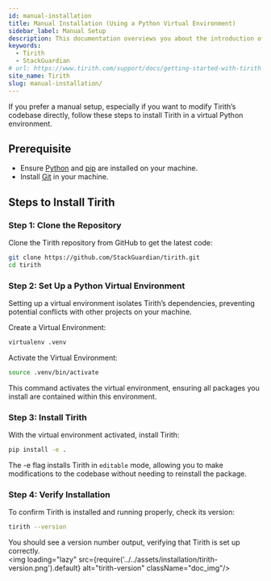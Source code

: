 ```yaml
---
id: manual-installation
title: Manual Installation (Using a Python Virtual Environment)
sidebar_label: Manual Setup
description: This documentation overviews you about the introduction of the Tirith software installation on your respective operating system.
keywords:
  - Tirith
  - StackGuardian
# url: https://www.tirith.com/support/docs/getting-started-with-tirith
site_name: Tirith
slug: manual-installation/
---
```


<script type="application/ld+json"
  dangerouslySetInnerHTML={{ __html: JSON.stringify({
   "@context": "https://schema.org",
    "@type": "BreadcrumbList",
    "itemListElement": [{
      "@type": "ListItem",
      "position": 1,
      "name": "Home",
      "item": "https://www.lambdatest.com"
    },{
      "@type": "ListItem",
      "position": 2,
      "name": "Support",
      "item": "https://www.lambdatest.com/support/docs/"
    },{
      "@type": "ListItem",
      "position": 3,
      "name": "Installation",
      "item": "https://www.lambdatest.com/support/docs/manual-installation/"
    }]
  })
}}></script>
If you prefer a manual setup, especially if you want to modify Tirith’s codebase directly, follow these steps to install Tirith in a virtual Python environment.

## Prerequisite

- Ensure [Python](https://www.python.org/downloads/) and [pip](https://pip.pypa.io/en/stable/installation/) are installed on your machine.
- Install [Git](https://git-scm.com/downloads) in your machine.

## Steps to Install Tirith

### Step 1: Clone the Repository
Clone the Tirith repository from GitHub to get the latest code:

```bash
git clone https://github.com/StackGuardian/tirith.git
cd tirith
```

### Step 2: Set Up a Python Virtual Environment
Setting up a virtual environment isolates Tirith’s dependencies, preventing potential conflicts with other projects on your machine.

Create a Virtual Environment:

```bash
virtualenv .venv
```

Activate the Virtual Environment:

```bash
source .venv/bin/activate
```

This command activates the virtual environment, ensuring all packages you install are contained within this environment.

### Step 3: Install Tirith
With the virtual environment activated, install Tirith:

```bash
pip install -e .
```
The -e flag installs Tirith in `editable` mode, allowing you to make modifications to the codebase without needing to reinstall the package.

### Step 4: Verify Installation
To confirm Tirith is installed and running properly, check its version:

```bash
tirith --version
```
You should see a version number output, verifying that Tirith is set up correctly.
<br />
<img loading="lazy" src={require('../../assets/installation/tirith-version.png').default} alt="tirith-version" className="doc_img"/>